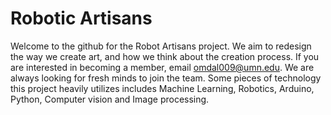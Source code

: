 # Robotic Artisans
Welcome to the github for the Robot Artisans project. We aim to redesign the way we create art, and how we think about the creation process.
If you are interested in becoming a member, email omdal009@umn.edu. We are always looking for fresh minds to join the team.
Some pieces of technology this project heavily utilizes includes Machine Learning, Robotics, Arduino, Python, Computer vision and Image processing.
 
